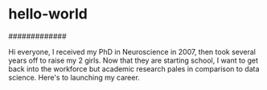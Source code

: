 # hello-world
#############

Hi everyone,
I received my PhD in Neuroscience in 2007, then took several years off to raise my 2 girls.  Now that they are starting school, I want to get back into the workforce but academic research pales in comparison to data science. Here's to launching my career.
